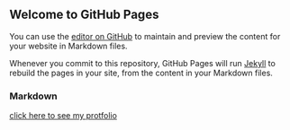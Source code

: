 ## Welcome to GitHub Pages

You can use the [editor on GitHub](https://github.com/anumularanjith/protfolio/edit/master/README.md) to maintain and preview the content for your website in Markdown files.

Whenever you commit to this repository, GitHub Pages will run [Jekyll](https://jekyllrb.com/) to rebuild the pages in your site, from the content in your Markdown files.

### Markdown

[click here to see my protfolio]( https://akhil775.github.io/protfolio/)


